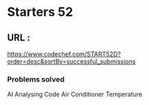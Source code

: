 # Starters 52
## URL : 
https://www.codechef.com/START52D?order=desc&sortBy=successful_submissions

### Problems solved
AI Analysing Code
Air Conditioner Temperature